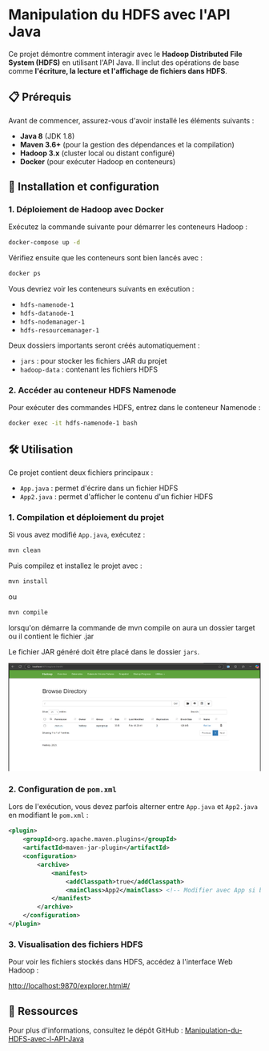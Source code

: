 # Manipulation du HDFS avec l'API Java

Ce projet démontre comment interagir avec le **Hadoop Distributed File System (HDFS)** en utilisant l'API Java. Il inclut des opérations de base comme **l'écriture, la lecture et l'affichage de fichiers dans HDFS**.

## 📋 Prérequis

Avant de commencer, assurez-vous d'avoir installé les éléments suivants :

- **Java 8** (JDK 1.8)
- **Maven 3.6+** (pour la gestion des dépendances et la compilation)
- **Hadoop 3.x** (cluster local ou distant configuré)
- **Docker** (pour exécuter Hadoop en conteneurs)

## 🚀 Installation et configuration

### 1. Déploiement de Hadoop avec Docker

Exécutez la commande suivante pour démarrer les conteneurs Hadoop :

```sh
docker-compose up -d
```

Vérifiez ensuite que les conteneurs sont bien lancés avec :

```sh
docker ps
```

Vous devriez voir les conteneurs suivants en exécution :

- `hdfs-namenode-1`
- `hdfs-datanode-1`
- `hdfs-nodemanager-1`
- `hdfs-resourcemanager-1`

Deux dossiers importants seront créés automatiquement :

- `jars` : pour stocker les fichiers JAR du projet
- `hadoop-data` : contenant les fichiers HDFS

### 2. Accéder au conteneur HDFS Namenode

Pour exécuter des commandes HDFS, entrez dans le conteneur Namenode :

```sh
docker exec -it hdfs-namenode-1 bash
```

## 🛠 Utilisation

Ce projet contient deux fichiers principaux :

- `App.java` : permet d'écrire dans un fichier HDFS
- `App2.java` : permet d'afficher le contenu d'un fichier HDFS

### 1. Compilation et déploiement du projet

Si vous avez modifié `App.java`, exécutez :

```sh
mvn clean
```

Puis compilez et installez le projet avec :

```sh
mvn install
```

ou

```sh
mvn compile
```
lorsqu'on démarre la commande de mvn compile on aura un dossier target ou il contient le fichier .jar

Le fichier JAR généré doit être placé dans le dossier `jars`.

![Résultat](\src\main\resources\images/img.png)

### 2. Configuration de `pom.xml`

Lors de l'exécution, vous devez parfois alterner entre `App.java` et `App2.java` en modifiant le `pom.xml` :

```xml
<plugin>
    <groupId>org.apache.maven.plugins</groupId>
    <artifactId>maven-jar-plugin</artifactId>
    <configuration>
        <archive>
            <manifest>
                <addClasspath>true</addClasspath>
                <mainClass>App2</mainClass> <!-- Modifier avec App si besoin -->
            </manifest>
        </archive>
    </configuration>
</plugin>
```

### 3. Visualisation des fichiers HDFS

Pour voir les fichiers stockés dans HDFS, accédez à l'interface Web Hadoop :

[http://localhost:9870/explorer.html#/](http://localhost:9870/explorer.html#/)

## 📎 Ressources

Pour plus d'informations, consultez le dépôt GitHub : [Manipulation-du-HDFS-avec-l-API-Java](https://github.com/Nouhaila1937/Manipulation-du-HDFS-avec-l-API-Java/)
